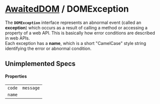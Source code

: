# [AwaitedDOM](/docs/basic-client/awaited-dom) <span>/</span> DOMException

<div class='overview'><span class="seoSummary">The <code><strong>DOMException</strong></code> interface represents an abnormal event (called an <strong>exception</strong>) which occurs as a result of calling a method or accessing a property of a web API.</span> This is basically how error conditions are described in web APIs.</div>

<div class='overview'>Each exception has a <strong>name</strong>, which is a short "CamelCase" style string identifying the error or abnormal condition.</div>

## Unimplemented Specs

#### Properties

|     |     |
| --- | --- |
| `code` | `message` |
| `name` |  |
